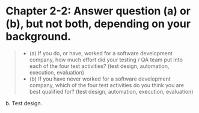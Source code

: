 # Chapter 2-2: Answer question (a) or (b), but not both, depending on your background.
> - (a) If you do, or have, worked for a software development company, how much effort did your testing / QA team put into each of the four test activities? (test design, automation, execution, evaluation)
> - (b) If you have never worked for a software development company, which of the four test activities do you think you are best qualified for? (test design, automation, execution, evaluation)

b. Test design.